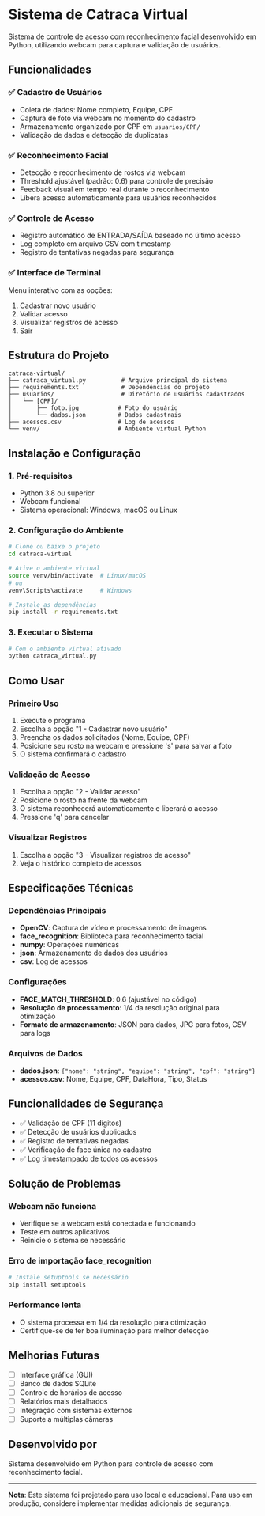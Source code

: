 # Sistema de Catraca Virtual

Sistema de controle de acesso com reconhecimento facial desenvolvido em Python, utilizando webcam para captura e validação de usuários.

## Funcionalidades

### ✅ Cadastro de Usuários

- Coleta de dados: Nome completo, Equipe, CPF
- Captura de foto via webcam no momento do cadastro
- Armazenamento organizado por CPF em `usuarios/CPF/`
- Validação de dados e detecção de duplicatas

### ✅ Reconhecimento Facial

- Detecção e reconhecimento de rostos via webcam
- Threshold ajustável (padrão: 0.6) para controle de precisão
- Feedback visual em tempo real durante o reconhecimento
- Libera acesso automaticamente para usuários reconhecidos

### ✅ Controle de Acesso

- Registro automático de ENTRADA/SAÍDA baseado no último acesso
- Log completo em arquivo CSV com timestamp
- Registro de tentativas negadas para segurança

### ✅ Interface de Terminal

Menu interativo com as opções:

1. Cadastrar novo usuário
2. Validar acesso
3. Visualizar registros de acesso
4. Sair

## Estrutura do Projeto

```
catraca-virtual/
├── catraca_virtual.py          # Arquivo principal do sistema
├── requirements.txt            # Dependências do projeto
├── usuarios/                   # Diretório de usuários cadastrados
│   └── [CPF]/
│       ├── foto.jpg           # Foto do usuário
│       └── dados.json         # Dados cadastrais
├── acessos.csv                # Log de acessos
└── venv/                      # Ambiente virtual Python
```

## Instalação e Configuração

### 1. Pré-requisitos

- Python 3.8 ou superior
- Webcam funcional
- Sistema operacional: Windows, macOS ou Linux

### 2. Configuração do Ambiente

```bash
# Clone ou baixe o projeto
cd catraca-virtual

# Ative o ambiente virtual
source venv/bin/activate  # Linux/macOS
# ou
venv\Scripts\activate     # Windows

# Instale as dependências
pip install -r requirements.txt
```

### 3. Executar o Sistema

```bash
# Com o ambiente virtual ativado
python catraca_virtual.py
```

## Como Usar

### Primeiro Uso

1. Execute o programa
2. Escolha a opção "1 - Cadastrar novo usuário"
3. Preencha os dados solicitados (Nome, Equipe, CPF)
4. Posicione seu rosto na webcam e pressione 's' para salvar a foto
5. O sistema confirmará o cadastro

### Validação de Acesso

1. Escolha a opção "2 - Validar acesso"
2. Posicione o rosto na frente da webcam
3. O sistema reconhecerá automaticamente e liberará o acesso
4. Pressione 'q' para cancelar

### Visualizar Registros

1. Escolha a opção "3 - Visualizar registros de acesso"
2. Veja o histórico completo de acessos

## Especificações Técnicas

### Dependências Principais

- **OpenCV**: Captura de vídeo e processamento de imagens
- **face_recognition**: Biblioteca para reconhecimento facial
- **numpy**: Operações numéricas
- **json**: Armazenamento de dados dos usuários
- **csv**: Log de acessos

### Configurações

- **FACE_MATCH_THRESHOLD**: 0.6 (ajustável no código)
- **Resolução de processamento**: 1/4 da resolução original para otimização
- **Formato de armazenamento**: JSON para dados, JPG para fotos, CSV para logs

### Arquivos de Dados

- **dados.json**: `{"nome": "string", "equipe": "string", "cpf": "string"}`
- **acessos.csv**: Nome, Equipe, CPF, DataHora, Tipo, Status

## Funcionalidades de Segurança

- ✅ Validação de CPF (11 dígitos)
- ✅ Detecção de usuários duplicados
- ✅ Registro de tentativas negadas
- ✅ Verificação de face única no cadastro
- ✅ Log timestampado de todos os acessos

## Solução de Problemas

### Webcam não funciona

- Verifique se a webcam está conectada e funcionando
- Teste em outros aplicativos
- Reinicie o sistema se necessário

### Erro de importação face_recognition

```bash
# Instale setuptools se necessário
pip install setuptools
```

### Performance lenta

- O sistema processa em 1/4 da resolução para otimização
- Certifique-se de ter boa iluminação para melhor detecção

## Melhorias Futuras

- [ ] Interface gráfica (GUI)
- [ ] Banco de dados SQLite
- [ ] Controle de horários de acesso
- [ ] Relatórios mais detalhados
- [ ] Integração com sistemas externos
- [ ] Suporte a múltiplas câmeras

## Desenvolvido por

Sistema desenvolvido em Python para controle de acesso com reconhecimento facial.

---

**Nota**: Este sistema foi projetado para uso local e educacional. Para uso em produção, considere implementar medidas adicionais de segurança.